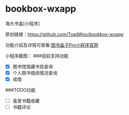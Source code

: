 # bookbox-wxapp
海大书盒[小程序]

原创链接：https://github.com/ToadWoo/bookbox-wxapp

功能介绍及详情可查看:[图书盒子Pro小程序官网](http://bookbox.toadw.cn)


小程序截图：
###目前支持功能
- [x] 图书馆馆藏书目查询
- [x] 个人图书借阅情况查询
- [x] 续借

###TODO功能
- [ ] 喜爱书籍收藏
- [ ] 书籍评论
